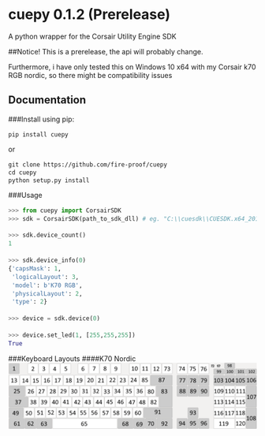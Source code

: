 # cuepy 0.1.2 (Prerelease)
A python wrapper for the Corsair Utility Engine SDK

##Notice!
This is a prerelease, the api will probably change.

Furthermore, i have only tested this on Windows 10 x64 with my Corsair k70 RGB nordic, so there might be compatibility issues

## Documentation

###Install
using pip:

```
pip install cuepy
```

or 

```
git clone https://github.com/fire-proof/cuepy 
cd cuepy 
python setup.py install
```

###Usage

```python
>>> from cuepy import CorsairSDK
>>> sdk = CorsairSDK(path_to_sdk_dll) # eg. "C:\\cuesdk\\CUESDK.x64_2013.dll"

>>> sdk.device_count()
1

>>> sdk.device_info(0)
{'capsMask': 1,
 'logicalLayout': 3,
 'model': b'K70 RGB',
 'physicalLayout': 2,
 'type': 2}

>>> device = sdk.device(0)

>>> device.set_led(1, [255,255,255])
True
```

###Keyboard Layouts
####K70 Nordic
![GitHub Logo](/docs/k70_nordic.png)
